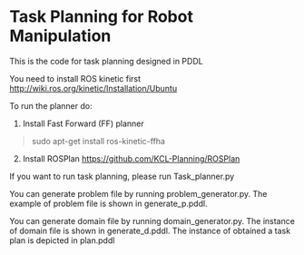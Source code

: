 # Task Planning for Robot Manipulation 
This is the code for task planning designed in PDDL 

You need to install ROS kinetic first http://wiki.ros.org/kinetic/Installation/Ubuntu

To run the planner do:
1. Install Fast Forward (FF) planner

>sudo apt-get install ros-kinetic-ffha

2. Install ROSPlan https://github.com/KCL-Planning/ROSPlan

If you want to run task planning, please run Task_planner.py

You can generate problem file by running problem_generator.py. The example of problem file is shown in generate_p.pddl.

You can generate domain file by running domain_generator.py. The instance of domain file is shown in generate_d.pddl.
The instance of obtained a task plan is depicted in plan.pddl 

